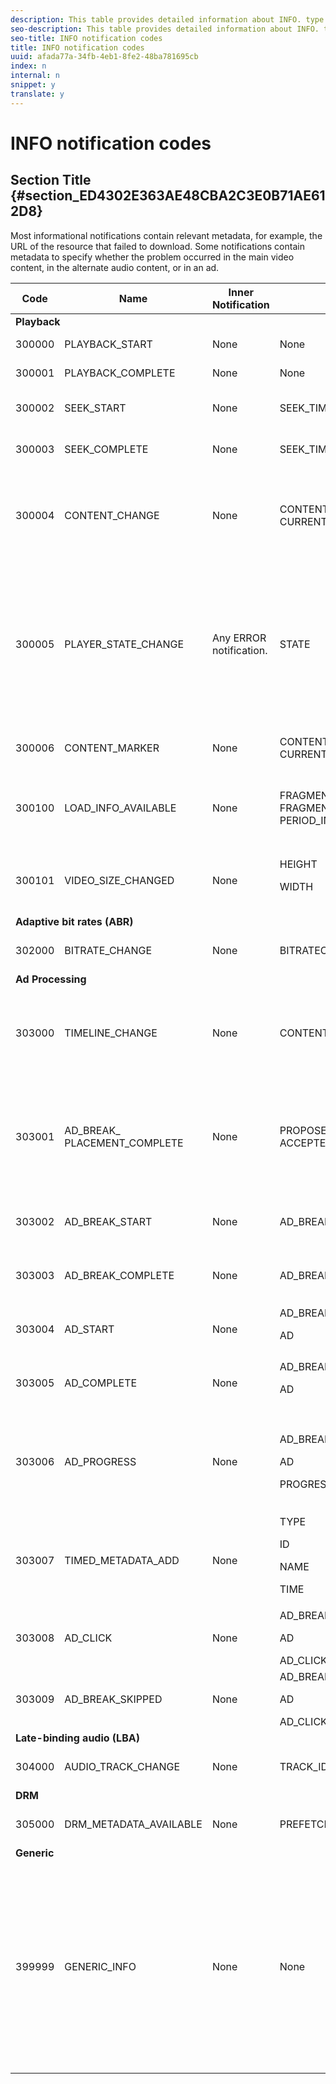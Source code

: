 ```yaml
---
description: This table provides detailed information about INFO. type notifications.
seo-description: This table provides detailed information about INFO. type notifications.
seo-title: INFO notification codes
title: INFO notification codes
uuid: afada77a-34fb-4eb1-8fe2-48ba781695cb
index: n
internal: n
snippet: y
translate: y
---
```


# INFO notification codes


## Section Title {#section_ED4302E363AE48CBA2C3E0B71AE612D8}

Most informational notifications contain relevant metadata, for example, the URL of the resource that failed to download. Some notifications contain metadata to specify whether the problem occurred in the main video content, in the alternate audio content, or in an ad.

<table frame="all" colsep="1" rowsep="1" id="table_503463046E764A87B10EB5D8B294EB23"> 
 <thead> 
  <tr rowsep="1"> 
   <th colname="1" class="entry">Code</th> 
   <th colname="2" class="entry">Name</th> 
   <th colname="3" class="entry">Inner Notification</th> 
   <th colname="4" class="entry">Metadata Keys</th> 
   <th colname="5" class="entry">Comments</th> 
  </tr> 
 </thead>
 <tbody> 
  <tr rowsep="1"> 
   <td colspan="5"><b>Playback</b> </td> 
  </tr> 
  <tr rowsep="1"> 
   <td colname="1"><span class="codeph">300000</span> </td> 
   <td colname="2"><span class="codeph">PLAYBACK_START</span> </td> 
   <td colname="3">None</td> 
   <td colname="4">None</td> 
   <td colname="5">Playback has started.</td> 
  </tr> 
  <tr rowsep="1"> 
   <td colname="1"><span class="codeph">300001</span> </td> 
   <td colname="2"><span class="codeph">PLAYBACK_COMPLETE</span> </td> 
   <td colname="3">None</td> 
   <td colname="4">None</td> 
   <td colname="5">Playback has completed.</td> 
  </tr> 
  <tr rowsep="1"> 
   <td colname="1"><span class="codeph">300002</span> </td> 
   <td colname="2"><span class="codeph">SEEK_START</span> </td> 
   <td colname="3">None</td> 
   <td colname="4"><span class="codeph">SEEK_TIME</span> </td> 
   <td colname="5">A seek operation was initiated.</td> 
  </tr> 
  <tr rowsep="1"> 
   <td colname="1"><span class="codeph">300003</span> </td> 
   <td colname="2"><span class="codeph">SEEK_COMPLETE</span> </td> 
   <td colname="3">None</td> 
   <td colname="4"><span class="codeph">SEEK_TIME</span> </td> 
   <td colname="5">A seek operation completed.</td> 
  </tr> 
  <tr rowsep="1"> 
   <td colname="1"><span class="codeph">300004</span> </td> 
   <td colname="2"><span class="codeph">CONTENT_CHANGE</span> </td> 
   <td colname="3">None</td> 
   <td colname="4"> <span class="codeph">CONTENT_ID</span> <span class="codeph">CURRENT_MEDIA_TIME</span> </td> 
   <td colname="5">The current playback time has crossed the border between main and alternate content.</td> 
  </tr> 
  <tr rowsep="1"> 
   <td colname="1"><span class="codeph">300005</span> </td> 
   <td colname="2"><span class="codeph">PLAYER_STATE_CHANGE</span> </td> 
   <td colname="3"> <p>Any ERROR notification.</p> </td> 
   <td colname="4"><span class="codeph">STATE</span> </td> 
   <td colname="5">The player state has changed. When state is ERROR, the inner notification is the error notification object that triggered the switch to the ERROR state.</td> 
  </tr> 
  <tr rowsep="1"> 
   <td colname="1"><span class="codeph">300006</span> </td> 
   <td colname="2"><span class="codeph">CONTENT_MARKER</span> </td> 
   <td colname="3"> <p>None</p> </td> 
   <td colname="4"><span class="codeph">CONTENT_ID CURRENT_MEDIA_TIME</span> </td> 
   <td colname="5">Content marker received.</td> 
  </tr> 
  <tr rowsep="1"> 
   <td colname="1"><span class="codeph">300100</span> </td> 
   <td colname="2"><span class="codeph">LOAD_INFO_AVAILABLE</span> </td> 
   <td colname="3"> <p>None</p> </td> 
   <td colname="4"> <span class="codeph">FRAGMENT_URL</span> <span class="codeph">FRAGMENT_SIZE</span> <span class="codeph">FRAGMENT_DOWNLOAD_DURATION</span> <span class="codeph">PERIOD_INDEX</span> </td> 
   <td colname="5">Provides info related to the way video segments are being downloaded.</td> 
  </tr> 
  <tr rowsep="1"> 
   <td colname="1"><span class="codeph">300101</span> </td> 
   <td colname="2"><span class="codeph">VIDEO_SIZE_CHANGED</span> </td> 
   <td colname="3"> <p>None</p> </td> 
   <td colname="4"> <span class="codeph">HEIGHT</span> <p><span class="codeph">WIDTH</span> </p> </td> 
   <td colname="5">The size of the video playback window has changed.</td> 
  </tr> 
  <tr rowsep="1"> 
   <td colspan="5"><b>Adaptive bit rates (ABR)</b> </td> 
  </tr> 
  <tr rowsep="1"> 
   <td colname="1"><span class="codeph">302000</span> </td> 
   <td colname="2"><span class="codeph">BITRATE_CHANGE</span> </td> 
   <td colname="3"> <p>None</p> </td> 
   <td colname="4"><span class="codeph">BITRATE</span><span class="codeph">CURRENT_MEDIA_TIME</span> </td> 
   <td colname="5">The bit rate of the video changed.</td> 
  </tr> 
  <tr rowsep="1"> 
   <td colspan="5"><b>Ad Processing</b> </td> 
  </tr> 
  <tr rowsep="1"> 
   <td colname="1"><span class="codeph">303000</span> </td> 
   <td colname="2"><span class="codeph">TIMELINE_CHANGE</span> </td> 
   <td colname="3"> <p>None</p> </td> 
   <td colname="4"><span class="codeph">CONTENT_ID</span><span class="codeph">PERIOD_INDEX</span> </td> 
   <td colname="5">The timeline has changed (for example, alternate content was added or removed).</td> 
  </tr> 
  <tr rowsep="1"> 
   <td colname="1"><span class="codeph">303001</span> </td> 
   <td colname="2"><span class="codeph">AD_BREAK_ PLACEMENT_COMPLETE</span> </td> 
   <td colname="3"> <p>None</p> </td> 
   <td colname="4"> <span class="codeph">PROPOSED_AD_BREAK</span> <span class="codeph">ACCEPTED_AD_BREAK</span> </td> 
   <td colname="5"> A proposed ad break was accepted by 
    <ph conkeyref="phrases/primetime-sdk-name" /> and placed (in its entirety or just partially) on the playback timeline. </td> 
  </tr> 
  <tr rowsep="1"> 
   <td colname="1"><span class="codeph">303002</span> </td> 
   <td colname="2"><span class="codeph">AD_BREAK_START</span> </td> 
   <td colname="3"> <p>None</p> </td> 
   <td colname="4"><span class="codeph">AD_BREAK</span> </td> 
   <td colname="5">The playback of a particular ad break has started.</td> 
  </tr> 
  <tr rowsep="1"> 
   <td colname="1"><span class="codeph">303003</span> </td> 
   <td colname="2"><span class="codeph">AD_BREAK_COMPLETE</span> </td> 
   <td colname="3"> <p>None</p> </td> 
   <td colname="4"><span class="codeph">AD_BREAK</span> </td> 
   <td colname="5">The playback of a particular ad break has completed.</td> 
  </tr> 
  <tr rowsep="1"> 
   <td colname="1"><span class="codeph">303004</span> </td> 
   <td colname="2"><span class="codeph">AD_START</span> </td> 
   <td colname="3"> <p>None</p> </td> 
   <td colname="4"> <span class="codeph">AD_BREAK</span> <p><span class="codeph">AD</span> </p> </td> 
   <td colname="5">The playback of a particular ad has started.</td> 
  </tr> 
  <tr rowsep="1"> 
   <td colname="1"><span class="codeph">303005</span> </td> 
   <td colname="2"><span class="codeph">AD_COMPLETE</span> </td> 
   <td colname="3"> <p>None</p> </td> 
   <td colname="4"> <span class="codeph">AD_BREAK</span> <p><span class="codeph">AD</span> </p> </td> 
   <td colname="5">The playback of a particular ad has completed.</td> 
  </tr> 
  <tr rowsep="1"> 
   <td colname="1"><span class="codeph">303006</span> </td> 
   <td colname="2"><span class="codeph">AD_PROGRESS</span> </td> 
   <td colname="3"> <p>None</p> </td> 
   <td colname="4"> <span class="codeph">AD_BREAK</span> <p><span class="codeph">AD</span> </p> <span class="codeph">PROGRESS</span> </td> 
   <td colname="5">The playback of a particular ad has reached a certain percentage of that particular ad.</td> 
  </tr> 
  <tr rowsep="1"> 
   <td colname="1"><span class="codeph">303007</span> </td> 
   <td colname="2"><span class="codeph">TIMED_METADATA_ADD</span> </td> 
   <td colname="3"> <p>None</p> </td> 
   <td colname="4"> <span class="codeph">TYPE</span> <p><span class="codeph">ID</span> </p> <span class="codeph">NAME</span> <p><span class="codeph">TIME</span> </p> </td> 
   <td colname="5">A new timed metadata was discovered in the manifest.</td> 
  </tr> 
  <tr rowsep="1"> 
   <td colname="1"><span class="codeph">303008</span> </td> 
   <td colname="2"><span class="codeph">AD_CLICK</span> </td> 
   <td colname="3"> <p>None</p> </td> 
   <td colname="4"> <span class="codeph">AD_BREAK</span> <p><span class="codeph">AD</span> </p> <span class="codeph">AD_CLICK</span> </td> 
   <td colname="5">Returns info about an ad that user clicked.</td> 
  </tr> 
  <tr rowsep="1"> 
   <td colname="1"><span class="codeph">303009</span> </td> 
   <td colname="2"><span class="codeph">AD_BREAK_SKIPPED</span> </td> 
   <td colname="3"> <p>None</p> </td> 
   <td colname="4"> <span class="codeph">AD_BREAK</span> <p><span class="codeph">AD</span> </p> <span class="codeph">AD_CLICK</span> </td> 
   <td colname="5">An ad break was skipped.</td> 
  </tr> 
  <tr rowsep="1"> 
   <td colspan="5"><b>Late-binding audio (LBA)</b> </td> 
  </tr> 
  <tr rowsep="1"> 
   <td colname="1"><span class="codeph">304000</span> </td> 
   <td colname="2"><span class="codeph">AUDIO_TRACK_CHANGE</span> </td> 
   <td colname="3"> <p>None</p> </td> 
   <td colname="4"><span class="codeph">TRACK_ID</span><span class="codeph">CURRENT_MEDIA_TIME</span> </td> 
   <td colname="5">The audio track has changed.</td> 
  </tr> 
  <tr rowsep="1"> 
   <td colspan="5"><b>DRM</b> </td> 
  </tr> 
  <tr rowsep="1"> 
   <td colname="1"><span class="codeph">305000</span> </td> 
   <td colname="2"><span class="codeph">DRM_METADATA_AVAILABLE</span> </td> 
   <td colname="3"> <p>None</p> </td> 
   <td colname="4"><span class="codeph">PREFETCH_TIMESTAMP</span> </td> 
   <td colname="5">New DRM data is available.</td> 
  </tr> 
  <tr rowsep="1"> 
   <td colspan="5"><b>Generic</b> </td> 
  </tr> 
  <tr rowsep="0"> 
   <td colname="1"><span class="codeph">399999</span> </td> 
   <td colname="2"><span class="codeph">GENERIC_INFO</span> </td> 
   <td colname="3"> <p>None</p> </td> 
   <td colname="4"> <p>None</p> </td> 
   <td colname="5"> <p>Marks a generic information event. Not actually issued by 
     <ph conkeyref="phrases/primetime-sdk-name" />. It's just a marker for the end of the range of numerical codes corresponding to 
     <ph conkeyref="phrases/primetime-sdk-name" /> informational events. </p> </td> 
  </tr> 
 </tbody> 
</table>

